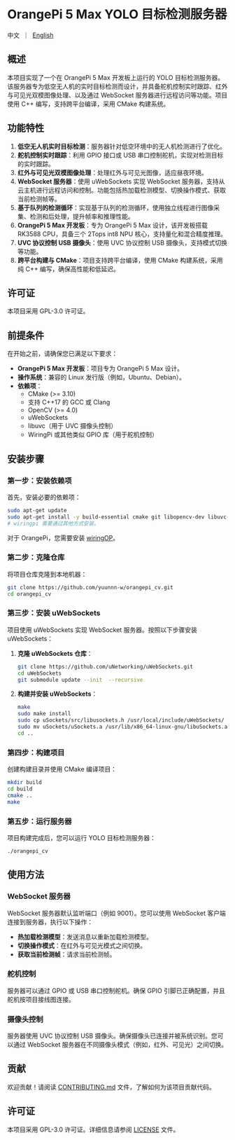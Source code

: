 # OrangePi 5 Max YOLO 目标检测服务器

<p align="left">
    中文&nbsp ｜ &nbsp<a href="README.md">English</a>
</p>

## 概述

本项目实现了一个在 OrangePi 5 Max 开发板上运行的 YOLO 目标检测服务器。该服务器专为低空无人机的实时目标检测而设计，并具备舵机控制实时跟踪、红外与可见光双模图像处理、以及通过 WebSocket 服务器进行远程访问等功能。项目使用 C++ 编写，支持跨平台编译，采用 CMake 构建系统。

## 功能特性

1. **低空无人机实时目标检测**：服务器针对低空环境中的无人机检测进行了优化。
2. **舵机控制实时跟踪**：利用 GPIO 接口或 USB 串口控制舵机，实现对检测目标的实时跟踪。
3. **红外与可见光双模图像处理**：处理红外与可见光图像，适应昼夜环境。
4. **WebSocket 服务器**：使用 uWebSockets 实现 WebSocket 服务器，支持从云主机进行远程访问和控制。功能包括热加载检测模型、切换操作模式、获取当前检测帧等。
5. **基于队列的检测循环**：实现基于队列的检测循环，使用独立线程进行图像采集、检测和后处理，提升帧率和推理性能。
6. **OrangePi 5 Max 开发板**：专为 OrangePi 5 Max 设计，该开发板搭载 RK3588 CPU，具备三个 2Tops int8 NPU 核心，支持量化和混合精度推理。
7. **UVC 协议控制 USB 摄像头**：使用 UVC 协议控制 USB 摄像头，支持模式切换等功能。
8. **跨平台构建与 CMake**：项目支持跨平台编译，使用 CMake 构建系统，采用纯 C++ 编写，确保高性能和低延迟。

## 许可证

本项目采用 GPL-3.0 许可证。

## 前提条件

在开始之前，请确保您已满足以下要求：

- **OrangePi 5 Max 开发板**：项目专为 OrangePi 5 Max 设计。
- **操作系统**：兼容的 Linux 发行版（例如，Ubuntu、Debian）。
- **依赖项**：
  - CMake (>= 3.10)
  - 支持 C++17 的 GCC 或 Clang
  - OpenCV (>= 4.0)
  - uWebSockets
  - libuvc（用于 UVC 摄像头控制）
  - WiringPi 或其他类似 GPIO 库（用于舵机控制）

## 安装步骤

### 第一步：安装依赖项

首先，安装必要的依赖项：

```bash
sudo apt-get update
sudo apt-get install -y build-essential cmake git libopencv-dev libuvc-dev zlib1g-dev
# wiringpi 需要通过其他方式安装。
```
对于 OrangePi，您需要安装 [wiringOP](https://github.com/orangepi-xunlong/wiringOP)。

### 第二步：克隆仓库

将项目仓库克隆到本地机器：

```bash
git clone https://github.com/yuunnn-w/orangepi_cv.git
cd orangepi_cv
```

### 第三步：安装 uWebSockets

项目使用 uWebSockets 实现 WebSocket 服务器。按照以下步骤安装 uWebSockets：

1. **克隆 uWebSockets 仓库**：

   ```bash
   git clone https://github.com/uNetworking/uWebSockets.git
   cd uWebSockets
   git submodule update --init  --recursive
   ```

2. **构建并安装 uWebSockets**：

   ```bash
   make
   sudo make install
   sudo cp uSockets/src/libusockets.h /usr/local/include/uWebSockets/
   sudo mv uSockets/uSockets.a /usr/lib/x86_64-linux-gnu/libuSockets.a
   cd ..
   ```

### 第四步：构建项目

创建构建目录并使用 CMake 编译项目：

```bash
mkdir build
cd build
cmake ..
make
```

### 第五步：运行服务器

项目构建完成后，您可以运行 YOLO 目标检测服务器：

```bash
./orangepi_cv
```

## 使用方法

### WebSocket 服务器

WebSocket 服务器默认监听端口（例如 9001）。您可以使用 WebSocket 客户端连接到服务器，执行以下操作：

- **热加载检测模型**：发送消息以重新加载检测模型。
- **切换操作模式**：在红外与可见光模式之间切换。
- **获取当前检测帧**：请求当前检测帧。

### 舵机控制

服务器可以通过 GPIO 或 USB 串口控制舵机。确保 GPIO 引脚已正确配置，并且舵机按项目接线图连接。

### 摄像头控制

服务器使用 UVC 协议控制 USB 摄像头。确保摄像头已连接并被系统识别。您可以通过 WebSocket 服务器在不同摄像头模式（例如，红外、可见光）之间切换。

## 贡献

欢迎贡献！请阅读 [CONTRIBUTING.md](CONTRIBUTING.md) 文件，了解如何为该项目贡献代码。

## 许可证

本项目采用 GPL-3.0 许可证。详细信息请参阅 [LICENSE](LICENSE) 文件。
